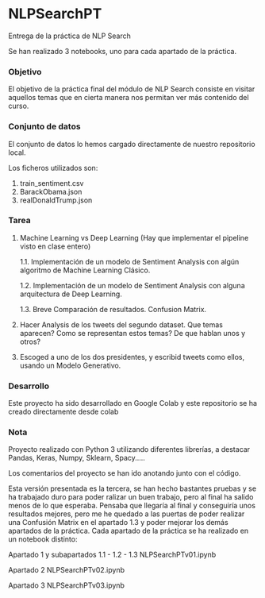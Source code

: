 # NLPSearchPT
Entrega de la práctica de NLP Search

Se han realizado 3 notebooks, uno para cada apartado de la práctica.

### Objetivo
El objetivo de la práctica final del módulo de NLP Search consiste en visitar aquellos temas que en cierta manera nos permitan ver más contenido del curso.

### Conjunto de datos

El conjunto de datos lo hemos cargado directamente de nuestro repositorio local. 

Los ficheros utilizados son:
  1. train_sentiment.csv
  2. BarackObama.json
  3. realDonaldTrump.json

### Tarea

1.   Machine Learning vs Deep Learning (Hay que implementar el pipeline visto en clase entero)

      1.1. Implementación de un modelo de Sentiment Analysis con algún algoritmo de Machine Learning Clásico.
    
      1.2. Implementación de un modelo de Sentiment Analysis con alguna arquitectura de Deep Learning.
    
      1.3. Breve Comparación de resultados. Confusion Matrix.
    
2. Hacer Analysis de los tweets del segundo dataset. Que temas aparecen? Como se representan estos temas? De que hablan unos y otros?

3. Escoged a uno de los dos presidentes, y escribid tweets como ellos, usando un Modelo Generativo.

### Desarrollo

Este proyecto ha sido desarrollado en Google Colab y este repositorio se ha creado directamente desde colab


### Nota

Proyecto realizado con Python 3 utilizando diferentes librerías, a destacar Pandas, Keras, Numpy, Sklearn, Spacy.....

Los comentarios del proyecto se han ido anotando junto con el código.

Esta versión presentada es la tercera, se han hecho bastantes pruebas y se ha trabajado duro para poder ralizar un buen trabajo, pero al final ha salido menos de lo que esperaba. Pensaba que llegaría al final y conseguiría unos resultados mejores, pero me he quedado a las puertas de poder realizar una Confusión Matrix en el apartado 1.3 y poder mejorar los demás apartados de la práctica.
Cada apartado de la práctica se ha realizado en un notebook distinto:

Apartado 1 y subapartados 1.1 - 1.2 - 1.3  NLPSearchPTv01.ipynb

Apartado 2                                 NLPSearchPTv02.ipynb

Apartado 3                                 NLPSearchPTv03.ipynb

